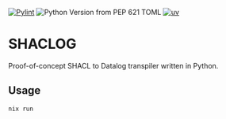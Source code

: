 [![Pylint](https://github.com/poppy-io/SHACLog/actions/workflows/pylint.yml/badge.svg)](https://github.com/poppy-io/SHACLog/actions/workflows/pylint.yml)
![Python Version from PEP 621 TOML](https://img.shields.io/python/required-version-toml?tomlFilePath=https%3A%2F%2Fraw.githubusercontent.com%2Fpoppy-io%2FSHACLog%2Frefs%2Fheads%2Fmain%2Fpyproject.toml)
[![uv](https://img.shields.io/endpoint?url=https://raw.githubusercontent.com/astral-sh/uv/main/assets/badge/v0.json)](https://github.com/astral-sh/uv)

# SHACLOG
Proof-of-concept SHACL to Datalog transpiler written in Python.

## Usage
```nix run```